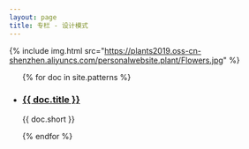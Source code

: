 ```yaml
---
layout: page
title: 专栏 - 设计模式
---
```


{% include img.html src="https://plants2019.oss-cn-shenzhen.aliyuncs.com/personalwebsite.plant/Flowers.jpg" %}
<ul class="documents">
{% for doc in site.patterns %}
  <li class="documents__item">
    <div class="document">
      <h3>
        <a href="{{ doc.url }}" target="_blank">
          {{ doc.title }}
        </a>
      </h3>
      <p>{{ doc.short }}</p>    
    </div>
  </li>
{% endfor %}
</ul>
